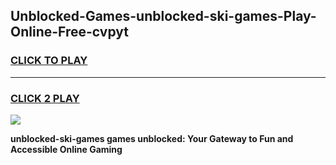
## Unblocked-Games-unblocked-ski-games-Play-Online-Free-cvpyt
<h3>
<a href="https://premium76.site?title=unblocked-ski-games&ref=26A">CLICK TO PLAY</a></h3>
<hr>

<h3>
<a href="https://premium76.site?title=unblocked-ski-games&ref=26A">CLICK 2 PLAY</a>
  
</h3>

<a href="https://premium76.site?title=unblocked-ski-games&ref=26A"><img src="https://clearcache.store/games.png"></a>


**unblocked-ski-games games unblocked: Your Gateway to Fun and Accessible Online Gaming**
